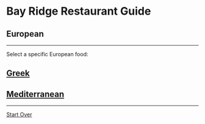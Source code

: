 # Bay Ridge Restaurant Guide
## European
---
Select a specific European food:
## [Greek](greek.md)
## [Mediterranean](mediterranean.md)
---
[Start Over](../home.md)
